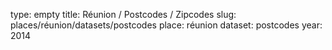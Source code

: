 type: empty
title: Réunion / Postcodes / Zipcodes
slug: places/réunion/datasets/postcodes
place: réunion
dataset: postcodes
year: 2014
